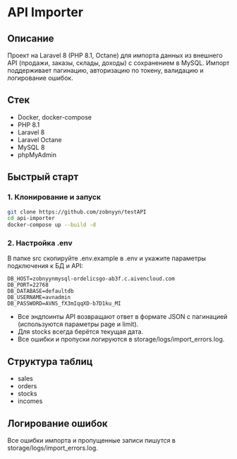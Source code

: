 # API Importer

## Описание

Проект на Laravel 8 (PHP 8.1, Octane) для импорта данных из внешнего API (продажи, заказы, склады, доходы) с сохранением в MySQL. Импорт поддерживает пагинацию, авторизацию по токену, валидацию и логирование ошибок.

## Стек
- Docker, docker-compose
- PHP 8.1
- Laravel 8
- Laravel Octane
- MySQL 8
- phpMyAdmin

## Быстрый старт

### 1. Клонирование и запуск
```bash
git clone https://github.com/zobnyyn/testAPI
cd api-importer
docker-compose up --build -d
```

### 2. Настройка .env
В папке src скопируйте .env.example в .env и укажите параметры подключения к БД и API:

```
DB_HOST=zobnyynmysql-ordelicsgo-ab3f.c.aivencloud.com
DB_PORT=22768
DB_DATABASE=defaultdb
DB_USERNAME=avnadmin
DB_PASSWORD=AVNS_fX3mIqqXD-b7D1ku_MI

```
- Все эндпоинты API возвращают ответ в формате JSON с пагинацией (используются параметры page и limit).
- Для stocks всегда берётся текущая дата.
- Все ошибки и пропуски логируются в storage/logs/import_errors.log.

## Структура таблиц
- sales
- orders
- stocks
- incomes

## Логирование ошибок
Все ошибки импорта и пропущенные записи пишутся в storage/logs/import_errors.log.

